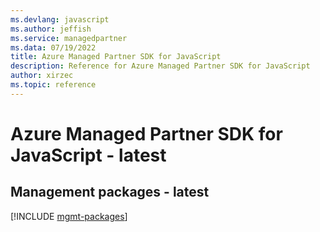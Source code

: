 ```yaml
---
ms.devlang: javascript
ms.author: jeffish
ms.service: managedpartner
ms.data: 07/19/2022
title: Azure Managed Partner SDK for JavaScript
description: Reference for Azure Managed Partner SDK for JavaScript
author: xirzec
ms.topic: reference
---
```

# Azure Managed Partner SDK for JavaScript - latest

## Management packages - latest
[!INCLUDE [mgmt-packages](managed-partner-mgmt-index.md)]

